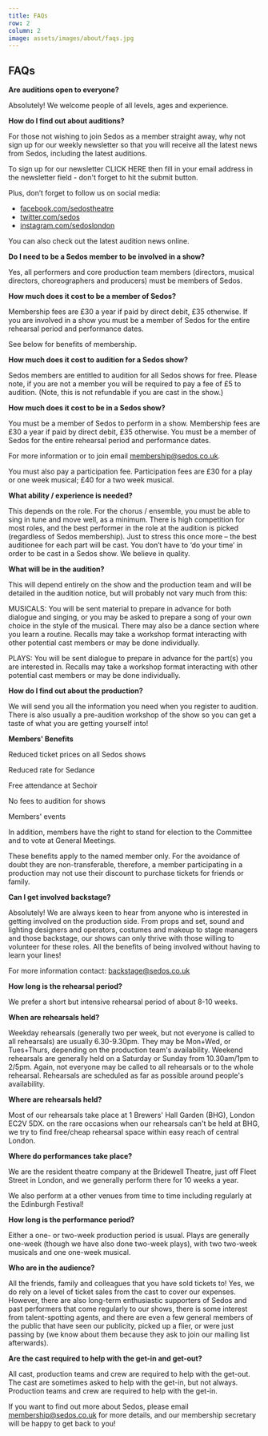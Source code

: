 ```yaml
---
title: FAQs
row: 2
column: 2
image: assets/images/about/faqs.jpg
---
```

## FAQs

**Are auditions open to everyone?**

Absolutely! We welcome people of all levels, ages and experience.

**How do I find out about auditions?**

For those not wishing to join Sedos as a member straight away, why not sign up for our weekly newsletter so that you will receive all the latest news from Sedos, including the latest auditions.

To sign up for our newsletter CLICK HERE then fill in your email address in the newsletter field - don't forget to hit the submit button. 

Plus, don’t forget to follow us on social media:

* [facebook.com/sedostheatre](facebook.com/sedostheatre)
* [twitter.com/sedos](twitter.com/sedos)
* [instagram.com/sedoslondon](instagram.com/sedoslondon)

You can also check out the latest audition news online.

**Do I need to be a Sedos member to be involved in a show?**

Yes, all performers and core production team members (directors, musical directors, choreographers and producers) must be members of Sedos.

**How much does it cost to be a member of Sedos?**

Membership fees are £30 a year if paid by direct debit, £35 otherwise. If you are involved in a show you must be a member of Sedos for the entire rehearsal period and performance dates.

See below for benefits of membership.

**How much does it cost to audition for a Sedos show?**

Sedos members are entitled to audition for all Sedos shows for free. Please note, if you are not a member you will be required to pay a fee of £5 to audition. (Note, this is not refundable if you are cast in the show.)

**How much does it cost to be in a Sedos show?**

You must be a member of Sedos to perform in a show. Membership fees are £30 a year if paid by direct debit, £35 otherwise. You must be a member of Sedos for the entire rehearsal period and performance dates.

For more information or to join email membership@sedos.co.uk.

You must also pay a participation fee. Participation fees are £30 for a play or one week musical; £40 for a two week musical.

**What ability / experience is needed?**

This depends on the role. For the chorus / ensemble, you must be able to sing in tune and move well, as a minimum. There is high competition for most roles, and the best performer in the role at the audition is picked (regardless of Sedos membership). Just to stress this once more – the best auditionee for each part will be cast. You don’t have to ‘do your time’ in order to be cast in a Sedos show. We believe in quality.

**What will be in the audition?**

This will depend entirely on the show and the production team and will be detailed in the audition notice, but will probably not vary much from this:

MUSICALS: You will be sent material to prepare in advance for both dialogue and singing, or you may be asked to prepare a song of your own choice in the style of the musical. There may also be a dance section where you learn a routine. Recalls may take a workshop format interacting with other potential cast members or may be done individually.

PLAYS: You will be sent dialogue to prepare in advance for the part(s) you are interested in. Recalls may take a workshop format interacting with other potential cast members or may be done individually.

**How do I find out about the production?**

We will send you all the information you need when you register to audition. There is also usually a pre-audition workshop of the show so you can get a taste of what you are getting yourself into!

**Members' Benefits**

Reduced ticket prices on all Sedos shows

Reduced rate for Sedance

Free attendance at Sechoir

No fees to audition for shows

Members' events

In addition, members have the right to stand for election to the Committee and to vote at General Meetings.

These benefits apply to the named member only. For the avoidance of doubt they are non-transferable, therefore, a member participating in a production may not use their discount to purchase tickets for friends or family.

**Can I get involved backstage?**

Absolutely! We are always keen to hear from anyone who is interested in getting involved on the production side. From props and set, sound and lighting designers and operators, costumes and makeup to stage managers and those backstage, our shows can only thrive with those willing to volunteer for these roles. All the benefits of being involved without having to learn your lines! 

For more information contact: backstage@sedos.co.uk

**How long is the rehearsal period?**

We prefer a short but intensive rehearsal period of about 8-10 weeks.

**When are rehearsals held?**

Weekday rehearsals (generally two per week, but not everyone is called to all rehearsals) are usually 6.30-9.30pm. They may be Mon+Wed, or Tues+Thurs, depending on the production team's availability. Weekend rehearsals are generally held on a Saturday or Sunday from 10.30am/1pm to 2/5pm. Again, not everyone may be called to all rehearsals or to the whole rehearsal. Rehearsals are scheduled as far as possible around people's availability.

**Where are rehearsals held?**

Most of our rehearsals take place at 1 Brewers' Hall Garden (BHG), London EC2V 5DX. on the rare occasions when our rehearsals can't be held at BHG, we try to find free/cheap rehearsal space within easy reach of central London.

**Where do performances take place?**

We are the resident theatre company at the Bridewell Theatre, just off Fleet Street in London, and we generally perform there for 10 weeks a year.

We also perform at a other venues from time to time including regularly at the Edinburgh Festival!

**How long is the performance period?**

Either a one- or two-week production period is usual. Plays are generally one-week (though we have also done two-week plays), with two two-week musicals and one one-week musical.

**Who are in the audience?**

All the friends, family and colleagues that you have sold tickets to! Yes, we do rely on a level of ticket sales from the cast to cover our expenses. However, there are also long-term enthusiastic supporters of Sedos and past performers that come regularly to our shows, there is some interest from talent-spotting agents, and there are even a few general members of the public that have seen our publicity, picked up a flier, or were just passing by (we know about them because they ask to join our mailing list afterwards).

**Are the cast required to help with the get-in and get-out?**

All cast, production teams and crew are required to help with the get-out. The cast are sometimes asked to help with the get-in, but not always. Production teams and crew are required to help with the get-in. 

If you want to find out more about Sedos, please email membership@sedos.co.uk for more details, and our membership secretary will be happy to get back to you!
